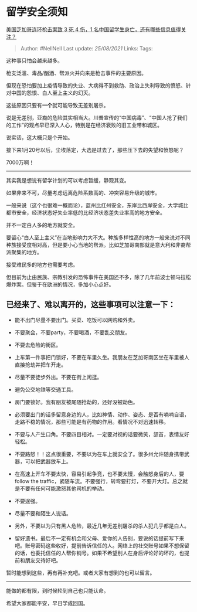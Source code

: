 # 留学安全须知
[美国芝加哥连环枪击案致 3 死 4 伤，1 名中国留学生身亡，还有哪些信息值得关注？](https://www.zhihu.com/question/438828611/answer/1672992026)


> Author: #NellNell 
Last update: *25/08/2021* 
Links:
Tags:   

  

这种事只怕会越来越多。

枪支泛滥、毒品/酗酒、帮派火并向来是枪击事件的主要原因。

但现在恐怕要加上疫情导致的失业、大病得不到救助、政治上失利导致的愤怒、针对中国的怨恨、白人至上主义的幻灭。

这些原因只要有**一个**就可能导致无差别屠杀。

说是无差别，亚裔的危险其实相当大。川普宣传的“中国病毒”、“中国人抢了我们的工作”的观点早已深入人心，特别是在经济衰败的旧工业带和城区。

说实话，这大概只是个开始。

接下来1月20号以后，尘埃落定，大选是过去了，那些压下去的失望和愤怒呢？

7000万啊！

---

其实我是想说有留学计划的可以考虑暂缓，静观其变。

如果非来不可，尽量考虑远离危险系数高的、冲突容易升级的城市。

一般来说（这个也很难一概而论），蓝州比红州安全，东岸比西岸安全，大学城比都市安全，经济状态好失业率低的比经济状态差失业率高的地方安全。

并不一定白人多的地方就安全。

要留心“白人至上主义”在当地影响力大不大。种族多样性高的地方一般来说对不同种族接受度相对高，但是要小心当地的帮派。比如芝加哥南部就是意大利和非裔帮派聚集的地方。

接受难民多的地方也需要考虑。

但目前为止由民族、宗教引发的恐怖事件在美国还不多，除了几年前波士顿马拉松爆炸案。但鉴于在欧洲的情况，多加小心点好。

## 已经来了、难以离开的，这些事项可以注意一下：

-   能不出门尽量不要出门。买菜、吃饭可以网购和外卖。

  

-   不要聚会，不要party，不要喝酒，不要乱交朋友。

  

-   不要去危险的街区。

  

-   上车第一件事把门锁好，不要在车里久坐。我朋友在芝加哥南区坐在车里被人直接抢劫并把车开走。

  

-   尽量不要徒步外出。不要在街上闲逛。

  

-   避免公交地铁等交通工具。

  

-   房门要锁好。我有朋友被尾随抢劫的，还好没被劫色。

  

-   必须要出门的话多留意身边的人，比如神情、动作、姿态、是否有喃喃自语，走路不稳的情况，那些可能是有药物的作用。看情况不对迅速转移。

  

-   不要与人产生口角。不要四目相对。一定要对视的话要微笑，颔首，表情友好轻松。

  

-   不要路怒！！这点很重要，不要以为在车上就安全了。很多州允许随身携带武器，可以把武器放车上。

  

-   在高速上开车不要太快，容易引起争竞，也不要太慢，会触怒身后的人，要follow the traffic，紧随车流。不要强行，转弯要打灯，不要开大灯。总之就是不要有任何可能激怒其他司机的举动。

  

-   不要逞强。

  

-   尽量不要和陌生人说话。

  

-   另外，不要以为只有黑人危险，最近几年无差别屠杀的杀人犯几乎都是白人。

  

-   留好遗书。最后不一定有机会和父母、爱你的人告别，要说的话提前写下来吧。账号密码这些收好，提前告诉信任的人。网络上的社交账号如果不想保留的话，也委托信任的人帮你销号。如果不希望别人在身后评论好的坏的，也提前和朋友交待好吧。

暂时能想到这些，再有再补充吧。或者大家有想到的也可以留言。

---

能做的都有限，到时候轮到自己也只能认命。

希望大家都能平安，早日学成回国。